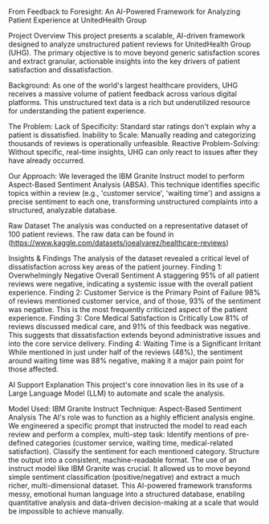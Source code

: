 From Feedback to Foresight: An AI-Powered Framework for Analyzing Patient Experience at UnitedHealth Group

Project Overview
This project presents a scalable, AI-driven framework designed to analyze unstructured patient reviews for UnitedHealth Group (UHG). The primary objective is to move beyond generic satisfaction scores and extract granular, actionable insights into the key drivers of patient satisfaction and dissatisfaction.

Background: As one of the world's largest healthcare providers, UHG receives a massive volume of patient feedback across various digital platforms. This unstructured text data is a rich but underutilized resource for understanding the patient experience.

The Problem:
Lack of Specificity: Standard star ratings don't explain why a patient is dissatisfied.
Inability to Scale: Manually reading and categorizing thousands of reviews is operationally unfeasible.
Reactive Problem-Solving: Without specific, real-time insights, UHG can only react to issues after they have already occurred.

Our Approach:
We leveraged the IBM Granite Instruct model to perform Aspect-Based Sentiment Analysis (ABSA). This technique identifies specific topics within a review (e.g., 'customer service', 'waiting time') and assigns a precise sentiment to each one, transforming unstructured complaints into a structured, analyzable database.

Raw Dataset
The analysis was conducted on a representative dataset of 100 patient reviews. The raw data can be found in (https://www.kaggle.com/datasets/joealvarez/healthcare-reviews)

Insights & Findings
The analysis of the dataset revealed a critical level of dissatisfaction across key areas of the patient journey.
Finding 1: Overwhelmingly Negative Overall Sentiment
A staggering 95% of all patient reviews were negative, indicating a systemic issue with the overall patient experience.
Finding 2: Customer Service is the Primary Point of Failure
98% of reviews mentioned customer service, and of those, 93% of the sentiment was negative. This is the most frequently criticized aspect of the patient experience.
Finding 3: Core Medical Satisfaction is Critically Low
81% of reviews discussed medical care, and 91% of this feedback was negative. This suggests that dissatisfaction extends beyond administrative issues and into the core service delivery.
Finding 4: Waiting Time is a Significant Irritant
While mentioned in just under half of the reviews (48%), the sentiment around waiting time was 88% negative, making it a major pain point for those affected.

AI Support Explanation
This project's core innovation lies in its use of a Large Language Model (LLM) to automate and scale the analysis.

Model Used: IBM Granite Instruct
Technique: Aspect-Based Sentiment Analysis
The AI's role was to function as a highly efficient analysis engine. We engineered a specific prompt that instructed the model to read each review and perform a complex, multi-step task:
Identify mentions of pre-defined categories (customer service, waiting time, medical-related satisfaction).
Classify the sentiment for each mentioned category.
Structure the output into a consistent, machine-readable format.
The use of an instruct model like IBM Granite was crucial. It allowed us to move beyond simple sentiment classification (positive/negative) and extract a much richer, multi-dimensional dataset. This AI-powered framework transforms messy, emotional human language into a structured database, enabling quantitative analysis and data-driven decision-making at a scale that would be impossible to achieve manually.
